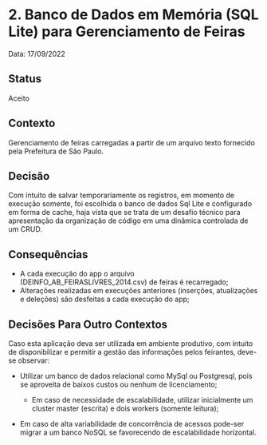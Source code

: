 # 2. Banco de Dados em Memória (SQL Lite) para Gerenciamento de Feiras

Data: 17/09/2022

## Status

Aceito

## Contexto

Gerenciamento de feiras carregadas a partir de um arquivo texto fornecido pela Prefeitura de São Paulo.

## Decisão

Com intuito de salvar temporariamente os registros, em momento de execução somente, foi escolhida o banco de dados Sql Lite e configurado em forma de cache, haja vista que se trata de um desafio técnico para apresentação da organização de código em uma dinâmica controlada de um CRUD.

## Consequências

- A cada execução do app o arquivo (DEINFO_AB_FEIRASLIVRES_2014.csv) de feiras é recarregado;
- Alterações realizadas em execuções anteriores (inserções, atualizações e deleções) são desfeitas a cada execução do app;

## Decisões Para Outro Contextos

Caso esta aplicação deva ser utilizada em ambiente produtivo, com intuito de disponibilizar e permitir a gestão das informações pelos feirantes, deve-se observar:

- Utilizar um banco de dados relacional como MySql ou Postgresql, pois se aproveita de baixos custos ou nenhum de licenciamento;

  - Em caso de necessidade de escalabilidade, utilizar inicialmente um cluster master (escrita) e dois workers (somente leitura);

- Em caso de alta variabilidade de concorrência de acessos pode-ser migrar a um banco NoSQL se favorecendo de escalabilidade horizontal.
